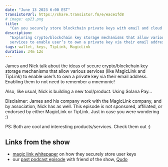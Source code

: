 ```yaml
---
date: "June 13 2023 6:00 EST"
transistorUrl: https://share.transistor.fm/e/eace1fd8
# image: ep23.png
title:
  "Can you securely store blockchain private keys with email and cloud wallets?"
description:
  "Exploring crypto/blockchain key storage mechanisms that allow various
  services to enable user’s to own a private key via their email address."
tags: wallet, keys, TipLink, MagicLink
duration: 34m 12s
---
```


James and Nick talk about the ideas of secure crypto/blockchain key storage
mechanisms that allow various services (like MagicLink and TipLink) to enable
user’s to own a private key via their email address. Enabling them to not need
to remember a mnemonic!

Also, like usual, Nick is building a new tool/product. Using Solana Pay…

Disclaimer: James and his company work with the MagicLink company, and by
association, Nick has as well. This episode is not sponsored, affiliated, or
endorsed by either MagicLink or TipLink. Just in case you were wondering :)

PS: Both are cool and interesting products/services. Check them out :)

## Links from the show

- [magic link whitepaper](https://magic-whitepaper-key-based-authentication-system.s3.us-west-2.amazonaws.com/Magic+Whitepaper.pdf)
  on how they securely store user keys
- our [past podcast episode](https://solfate.com/podcast/10) with friend of the
  show, [Qudo](https://twitter.com/_qudo)
